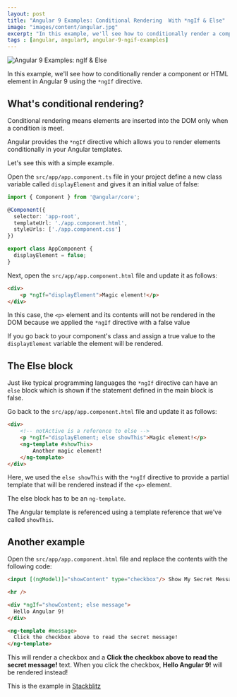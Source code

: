 ```yaml
---
layout: post
title: "Angular 9 Examples: Conditional Rendering  With *ngIf & Else"
image: "images/content/angular.jpg"
excerpt: "In this example, we'll see how to conditionally render a component or HTML element in Angular 9 using the *ngIf directive" 
tags : [angular, angular9, angular-9-ngif-examples] 
---
```



![Angular 9 Examples: ngIf & Else](https://www.techiediaries.com/letslearnangular.png)

In this example, we'll see how to conditionally render a component or HTML element in Angular 9 using the `*ngIf` directive.

## What's conditional rendering?

Conditional rendering means elements are inserted into the DOM only when a condition is meet.

Angular provides the `*ngIf`  directive which allows you to render elements conditionally in your Angular templates.

Let's see this with a simple example.

Open the `src/app/app.component.ts` file in your project define a new class variable called `displayElement` and gives it an initial value of false: 
 
```ts
import { Component } from '@angular/core';

@Component({
  selector: 'app-root',
  templateUrl: './app.component.html',
  styleUrls: ['./app.component.css']
})

export class AppComponent {
  displayElement = false;
}
```

Next, open the `src/app/app.component.html` file and update it as follows:

```html
<div>
    <p *ngIf="displayElement">Magic element!</p>
</div>
```

In this case, the `<p>`  element and its contents will not be rendered in the DOM because we applied the `*ngIf` directive with a false value

If you go back to your component's class and assign a true value to the `displayElement` variable the element will be rendered.

## The Else block

Just like typical programming languages the `*ngIf` directive can have an `else` block which is shown if the statement defined in the main block is false.

Go back to the `src/app/app.component.html` file and update it as follows:


```html
<div>
    <!-- notActive is a reference to else -->
    <p *ngIf="displayElement; else showThis">Magic element!</p>
    <ng-template #showThis>      
	    Another magic element!
    </ng-template>
</div>
```

Here, we used the  `else showThis`  with  the `*ngIf`  directive to provide  a partial template that will be rendered instead if the `<p>` element.

The else block has to be an `ng-template`. 

The Angular template is referenced using a template reference that we've called `showThis`.

## Another example

Open the `src/app/app.component.html` file and replace the contents with the following code:

```html
<input [(ngModel)]="showContent" type="checkbox"/> Show My Secret Message

<hr />

<div *ngIf="showContent; else message">
  Hello Angular 9!
</div>

<ng-template #message>
  Click the checkbox above to read the secret message!
</ng-template>
```

This will render a checkbox and a **Click the checkbox above to read the secret message!** text. When you click the checkbox, **Hello Angular 9!** will be rendered instead!

This is the example in [Stackblitz](https://stackblitz.com/edit/angular-ngif-else-example?ctl=1&embed=1&file=src/app/app.component.html)


